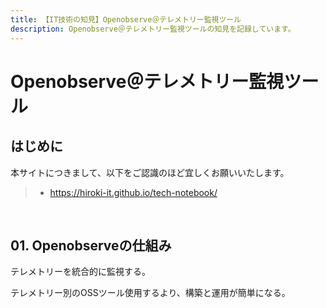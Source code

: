 ```yaml
---
title: 【IT技術の知見】Openobserve＠テレメトリー監視ツール
description: Openobserve＠テレメトリー監視ツールの知見を記録しています。
---
```


# Openobserve＠テレメトリー監視ツール

## はじめに

本サイトにつきまして、以下をご認識のほど宜しくお願いいたします。

> - https://hiroki-it.github.io/tech-notebook/

<br>

## 01. Openobserveの仕組み

テレメトリーを統合的に監視する。

テレメトリー別のOSSツール使用するより、構築と運用が簡単になる。

<br>
